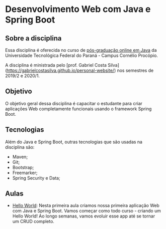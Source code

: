 # Desenvolvimento Web com Java e Spring Boot

## Sobre a disciplina
Essa disciplina é oferecida no curso de [pós-graduação online em Java](http://pos-graduacao-ead.cp.utfpr.edu.br/java/) da Universidade Tecnológica Federal do Paraná - Campus Cornélio Procópio.

A disciplina é ministrada pelo [prof. Gabriel Costa Silva] (https://gabrielcostasilva.github.io/personal-website/) nos semestres de 2019/2 e 2020/1.

## Objetivo
O objetivo geral dessa disciplina é capacitar o estudante para criar aplicações Web completamente funcionais usando o framework Spring Boot. 

## Tecnologias
Além do Java e Spring Boot, outras tecnologias que são usadas na disciplina são:
- Maven;
- Git;
- Bootstrap;
- Freemarker;
- Spring Security e Data;

## Aulas
- [Hello World](./hello-world/): Nesta primeira aula criamos nossa primeira aplicação Web com Java e Spring Boot. Vamos começar como todo curso - criando um Hello World! Ao longo semanas, vamos evoluir esse app até se tornar um CRUD completo.